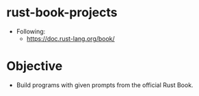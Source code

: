 # rust-book-projects
- Following:
    - https://doc.rust-lang.org/book/
# Objective
- Build programs with given prompts from the official Rust Book.
